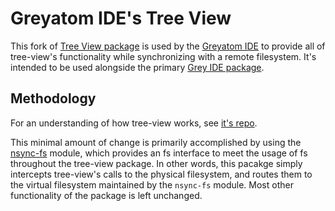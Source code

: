 # Greyatom IDE's Tree View

This fork of [Tree View package](https://github.com/learn-co/learn-ide-tree) is used by the [Greyatom IDE](https://greyatom.co) to provide all of tree-view's functionality while synchronizing with a remote filesystem. It's intended to be used alongside the primary [Grey IDE package](https://github.com/PradeepJaiswar/greyatom-ide).

## Methodology
For an understanding of how tree-view works, see [it's repo](https://github.com/atom/tree-view).

This minimal amount of change is primarily accomplished by using the [nsync-fs]() module, which provides an fs interface to meet the usage of fs throughout the tree-view package. In other words, this pacakge simply intercepts tree-view's calls to the physical filesystem, and routes them to the virtual filesystem maintained by the `nsync-fs` module. Most other functionality of the package is left unchanged.
